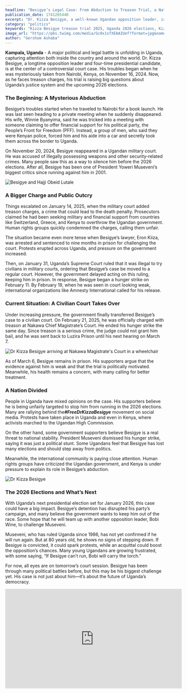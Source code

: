 ```yaml
---
headline: "Besigye’s Legal Case: From Abduction to Treason Trial, a Nation Watches Ahead of 2026"
publication_date: 1741265448
excerpt: "Dr. Kizza Besigye, a well-known Ugandan opposition leader, is facing a serious court case after being secretly taken from Kenya to Uganda. Charged with treason, his trial has sparked debate across the country, with some seeing it as political persecution ahead of the 2026 elections. With Uganda’s future at stake, the world is watching to see what happens next."
category: "politics"
keywords: "Kizza Besigye treason trial 2025, Uganda 2026 elections, Kizza Besigye abduction Kenya, Uganda justice system flaws, military court civilians Uganda, Besigye hunger strike 2025, Nakawa Magistrate’s Court case, #FreeDrKizzaBesigye movement, Museveni political repression, Uganda opposition leader trial, Kizza Besigye health concerns, People’s Front for Freedom Uganda, Uganda democracy 2026, Besigye vs Museveni 2026, international reaction Besigye case"
image_url: "https://pbs.twimg.com/media/Gc0x1sfXEAAIUef?format=jpg&name=large"
author: "Gershom Ashaba"
---
```


**Kampala, Uganda** - A major political and legal battle is unfolding in Uganda, capturing attention both inside the country and around the world. Dr. Kizza Besigye, a longtime opposition leader and four-time presidential candidate, is at the center of a controversial court case. His troubles began when he was mysteriously taken from Nairobi, Kenya, on November 16, 2024. Now, as he faces treason charges, his trial is raising big questions about Uganda’s justice system and the upcoming 2026 elections.

### The Beginning: A Mysterious Abduction

Besigye’s troubles started when he traveled to Nairobi for a book launch. He was last seen heading to a private meeting when he suddenly disappeared. His wife, Winnie Byanyima, said he was tricked into a meeting with someone claiming to offer financial support for his political party, the People’s Front for Freedom (PFF). Instead, a group of men, who said they were Kenyan police, forced him and his aide into a car and secretly took them across the border to Uganda.

On November 20, 2024, Besigye reappeared in a Ugandan military court. He was accused of illegally possessing weapons and other security-related crimes. Many people saw this as a way to silence him before the 2026 elections. After all, Besigye has been one of President Yoweri Museveni’s biggest critics since running against him in 2001.

![Besigye and Hajji Obeid Lutale](https://pbs.twimg.com/media/GhUltJIWkAEn-ud?format=jpg&name=large)

### A Bigger Charge and Public Outcry

Things escalated on January 14, 2025, when the military court added treason charges, a crime that could lead to the death penalty. Prosecutors claimed he had been seeking military and financial support from countries like Switzerland, Greece, and Kenya to overthrow the Ugandan government. Human rights groups quickly condemned the charges, calling them unfair.

The situation became even more tense when Besigye’s lawyer, Eron Kiiza, was arrested and sentenced to nine months in prison for challenging the court. Protests erupted across Uganda, and pressure on the government increased.

Then, on January 31, Uganda’s Supreme Court ruled that it was illegal to try civilians in military courts, ordering that Besigye’s case be moved to a regular court. However, the government delayed acting on this ruling, keeping him in prison. In response, Besigye began a hunger strike on February 11. By February 19, when he was seen in court looking weak, international organizations like Amnesty International called for his release.

### Current Situation: A Civilian Court Takes Over

Under increasing pressure, the government finally transferred Besigye’s case to a civilian court. On February 21, 2025, he was officially charged with treason at Nakawa Chief Magistrate’s Court. He ended his hunger strike the same day. Since treason is a serious crime, the judge could not grant him bail, and he was sent back to Luzira Prison until his next hearing on March 7.

![Dr Kizza Besigye arriving at Nakawa Magistrate's Court in a wheelchair](https://pbs.twimg.com/media/GkUBF_cX0AAwQjQ?format=png&name=900x900)

As of March 6, Besigye remains in prison. His supporters argue that the evidence against him is weak and that the trial is politically motivated. Meanwhile, his health remains a concern, with many calling for better treatment.

### A Nation Divided

People in Uganda have mixed opinions on the case. His supporters believe he is being unfairly targeted to stop him from running in the 2026 elections. Many are rallying behind the<span className="text-red">**_#FreeDrKizzaBesigye_**</span> movement on social media. Protests have taken place in Uganda and even in Kenya, where activists marched to the Ugandan High Commission.

On the other hand, some government supporters believe Besigye is a real threat to national stability. President Museveni dismissed his hunger strike, saying it was just a political stunt. Some Ugandans feel that Besigye has lost many elections and should step away from politics.

Meanwhile, the international community is paying close attention. Human rights groups have criticized the Ugandan government, and Kenya is under pressure to explain its role in Besigye’s abduction.

![Dr Kizza Besigye](https://pbs.twimg.com/media/GlQGuoQWYAAJkKe?format=jpg&name=medium)

### The 2026 Elections and What’s Next

With Uganda’s next presidential election set for January 2026, this case could have a big impact. Besigye’s detention has disrupted his party’s campaign, and many believe the government wants to keep him out of the race. Some hope that he will team up with another opposition leader, Bobi Wine, to challenge Museveni.

Museveni, who has ruled Uganda since 1986, has not yet confirmed if he will run again. But at 80 years old, he shows no signs of stepping down. If Besigye is convicted, it could spark protests, while an acquittal could boost the opposition’s chances. Many young Ugandans are growing frustrated, with some saying, “If Besigye can’t run, Bobi will carry the torch.”

For now, all eyes are on tomorrow’s court session. Besigye has been through many political battles before, but this may be his biggest challenge yet. His case is not just about him—it’s about the future of Uganda’s democracy.

<div className="relative w-full aspect-[16/9] rounded overflow-hidden flex flex-col">
    <iframe width="560" height="315" src="https://www.youtube-nocookie.com/embed/McTdwqkBtAg?si=K8da245yHC2Ljahi&amp;controls=0" title="YouTube video player" frameborder="0" allow="accelerometer; autoplay; clipboard-write; encrypted-media; gyroscope; picture-in-picture; web-share" className="absolute top-0 left-0 w-full h-full" referrerpolicy="strict-origin-when-cross-origin" allowfullscreen></iframe>
</div>
